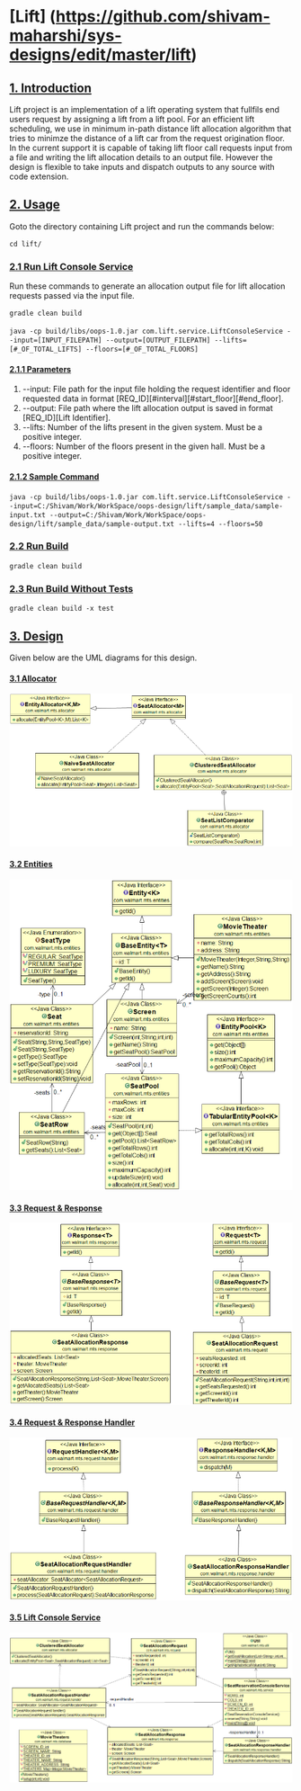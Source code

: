 # [Lift] (https://github.com/shivam-maharshi/sys-designs/edit/master/lift)

## [1. Introduction](https://github.com/shivam-maharshi/sys-designs/edit/master/lift)
Lift project is an implementation of a lift operating system that fullfils end users request by assigning a lift from a lift pool. For an efficient lift scheduling, we use in minimum in-path distance lift allocation algorithm that tries to minimze the distance of a lift car from the request origination floor. In the current support it is capable of taking lift floor call requests input from a file and writing the lift allocation details to an output file. However the design is flexible to take inputs and dispatch outputs to any source with code extension.

## [2. Usage](https://github.com/shivam-maharshi/sys-designs/edit/master/lift)
Goto the directory containing Lift project and run the commands below:

```
cd lift/
```

### [2.1 Run Lift Console Service](https://github.com/shivam-maharshi/sys-designs/edit/master/lift)
Run these commands to generate an allocation output file for lift allocation requests passed via the input file.

```
gradle clean build

java -cp build/libs/oops-1.0.jar com.lift.service.LiftConsoleService --input=[INPUT_FILEPATH] --output=[OUTPUT_FILEPATH] --lifts=[#_OF_TOTAL_LIFTS] --floors=[#_OF_TOTAL_FLOORS]

```

#### [2.1.1 Parameters](https://github.com/shivam-maharshi/sys-designs/edit/master/movie-theater)
1. --input: File path for the input file holding the request identifier and floor requested data in format [REQ_ID]<space>[#interval]<space>[#start_floor]<space>[#end_floor].
2. --output: File path where the lift allocation output is saved in format [REQ_ID]<space>[Lift Identifier].
3. --lifts: Number of the lifts present in the given system. Must be a positive integer.
4. --floors: Number of the floors present in the given hall. Must be a positive integer.

#### [2.1.2 Sample Command](https://github.com/shivam-maharshi/sys-designs/edit/master/lift)

```
java -cp build/libs/oops-1.0.jar com.lift.service.LiftConsoleService --input=C:/Shivam/Work/WorkSpace/oops-design/lift/sample_data/sample-input.txt --output=C:/Shivam/Work/WorkSpace/oops-design/lift/sample_data/sample-output.txt --lifts=4 --floors=50
```

### [2.2 Run Build](https://github.com/shivam-maharshi/sys-designs/edit/master/lift)

```
gradle clean build
```

### [2.3 Run Build Without Tests](https://github.com/shivam-maharshi/sys-designs/edit/master/lift)

```
gradle clean build -x test
```

## [3. Design](https://github.com/shivam-maharshi/sys-designs/edit/master/lift)

Given below are the UML diagrams for this design.

#### [3.1 Allocator](https://github.com/shivam-maharshi/sys-designs/edit/master/movie-theater)

![Allocator](/movie-theater/uml_diagrams/Allocator.png?raw=true "Allocator")

#### [3.2 Entities](https://github.com/shivam-maharshi/sys-designs/edit/master/movie-theater)

![Entities](/movie-theater/uml_diagrams/Entities.png?raw=true "Entities")

#### [3.3 Request & Response](https://github.com/shivam-maharshi/sys-designs/edit/master/movie-theater)

![Request & Response](/movie-theater/uml_diagrams/Request%26Response.png?raw=true "Request & Response")

#### [3.4 Request & Response Handler](https://github.com/shivam-maharshi/sys-designs/edit/master/movie-theater)

![Request & Response Handler](/movie-theater/uml_diagrams/Request%26ResponseHandler.png?raw=true "Request & Response Handler")

#### [3.5 Lift Console Service](https://github.com/shivam-maharshi/sys-designs/edit/master/movie-theater)

![Seat Reservation Service](/movie-theater/uml_diagrams/SeatResService.png?raw=true "Seat Reservation Service")
